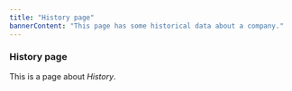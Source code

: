```yaml
---
title: "History page"
bannerContent: "This page has some historical data about a company."
---
```


### History page

This is a page about _History_.
